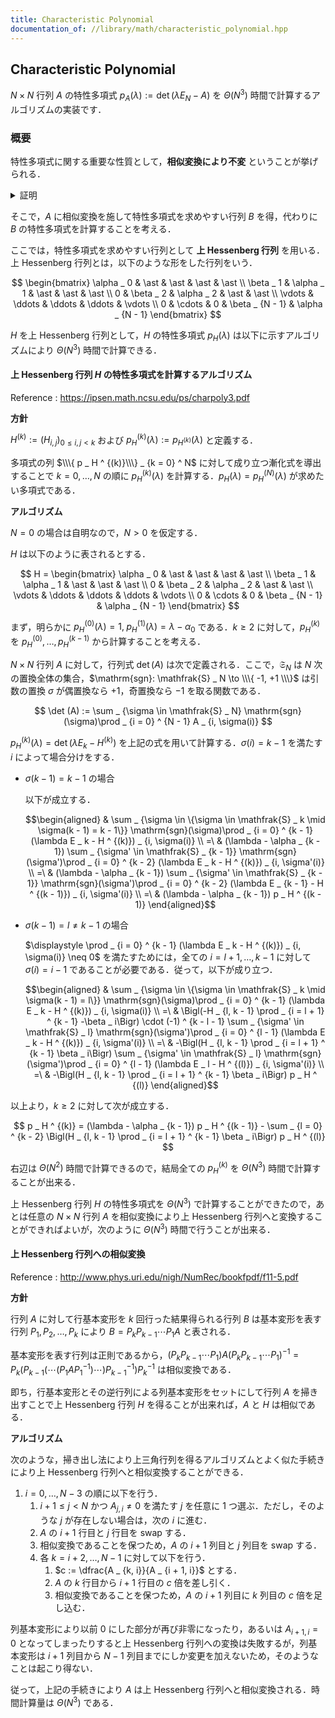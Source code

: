 ```yaml
---
title: Characteristic Polynomial
documentation_of: //library/math/characteristic_polynomial.hpp
---
```


## Characteristic Polynomial

$N\times N$ 行列 $A$ の特性多項式 $p_A(\lambda) := \det(\lambda E _ N - A)$ を $\Theta(N ^ 3)$ 時間で計算するアルゴリズムの実装です．

### 概要

特性多項式に関する重要な性質として，__相似変換により不変__ ということが挙げられる．

<details>
<summary>証明</summary>

$N\times N$ 行列 $A$ と正則な $N\times N$ 行列 $P$ を任意に取る．任意の $\lambda$ に対して $\det(\lambda E _ N - A) = \det(\lambda E_N - P ^ {-1} A P)$ を示せばよいが，これは次のようにして示される．

$$\begin{aligned}
\det(\lambda E _ N - A)
&= \det(\lambda E_N - A) \det(E _ N) \\
&= \det(\lambda E_N - A) \det(P ^ {-1} P) \\
&= \det(P ^ {-1}) \det(\lambda E_N - A) \det(P) \\
&= \det(P ^ {-1} (\lambda E_N - A) P) \\
&= \det(\lambda E_N - P ^ {-1} A P) \\
\end{aligned}$$

</details>

そこで，$A$ に相似変換を施して特性多項式を求めやすい行列 $B$ を得，代わりに $B$ の特性多項式を計算することを考える．

ここでは，特性多項式を求めやすい行列として __上 Hessenberg 行列__ を用いる．上 Hessenberg 行列とは，以下のような形をした行列をいう．

$$
\begin{bmatrix}
\alpha _ 0 & \ast & \ast & \ast & \ast \\
\beta _ 1  & \alpha _ 1 & \ast & \ast & \ast \\
0 & \beta _ 2 & \alpha _ 2 & \ast & \ast \\
\vdots & \ddots & \ddots & \ddots & \vdots \\
0 & \cdots & 0 & \beta _ {N - 1} & \alpha _ {N - 1}
\end{bmatrix}
$$

$H$ を上 Hessenberg 行列として，$H$ の特性多項式 $p _ H(\lambda)$ は以下に示すアルゴリズムにより $\Theta(N ^ 3)$ 時間で計算できる．

#### 上 Hessenberg 行列 $H$ の特性多項式を計算するアルゴリズム

Reference : https://ipsen.math.ncsu.edu/ps/charpoly3.pdf

__方針__

$H ^ {(k)} := (H _ {i, j}) _ {0 \leq i, j \lt k}$ および $p _ H ^ {(k)} (\lambda) := p _ {H ^ {(k)} }(\lambda)$ と定義する．

多項式の列 $\\\{ p _ H ^ {(k)}\\\} _ {k = 0} ^ N$ に対して成り立つ漸化式を導出することで $k = 0, \ldots, N$ の順に $p _ H ^ {(k)} (\lambda)$ を計算する．$p _ H(\lambda) = p _ H ^ {(N)} (\lambda)$ が求めたい多項式である．

__アルゴリズム__

$N = 0$ の場合は自明なので，$N \gt 0$ を仮定する．

$H$ は以下のように表されるとする．

$$
H =
\begin{bmatrix}
\alpha _ 0 & \ast & \ast & \ast & \ast \\
\beta _ 1  & \alpha _ 1 & \ast & \ast & \ast \\
0 & \beta _ 2 & \alpha _ 2 & \ast & \ast \\
\vdots & \ddots & \ddots & \ddots & \vdots \\
0 & \cdots & 0 & \beta _ {N - 1} & \alpha _ {N - 1}
\end{bmatrix}
$$

まず，明らかに $p _ H ^ {(0)} (\lambda) = 1, \; p _ H ^ {(1)} (\lambda) = \lambda - \alpha _ 0$ である．$k \geq 2$ に対して，$p _ H ^ {(k)}$ を $p _ H ^ {(0)}, \ldots, p _ H ^ {(k - 1)}$ から計算することを考える．

$N\times N$ 行列 $A$ に対して，行列式 $\det(A)$ は次で定義される．ここで，$\mathfrak{S} _ N$ は $N$ 次の置換全体の集合，$\mathrm{sgn}: \mathfrak{S} _ N \to \\\{ -1, +1 \\\}$ は引数の置換 $\sigma$ が偶置換なら $+1$，奇置換なら $-1$ を取る関数である．

$$
\det (A) := \sum _ {\sigma \in \mathfrak{S} _ N} \mathrm{sgn}(\sigma)\prod _ {i = 0} ^ {N - 1} A _ {i, \sigma(i)}
$$

$p _ H ^ {(k)} (\lambda) = \det (\lambda E _ k - H ^ {(k)})$ を上記の式を用いて計算する．$\sigma (i) = k - 1$ を満たす $i$ によって場合分けをする．

- $\sigma(k - 1) = k - 1$ の場合

  以下が成立する．

  $$\begin{aligned}
  & \sum _ {\sigma \in \{\sigma \in \mathfrak{S} _ k \mid \sigma(k - 1) = k - 1\}} \mathrm{sgn}(\sigma)\prod _ {i = 0} ^ {k - 1} (\lambda E _ k - H ^ {(k)}) _ {i, \sigma(i)} \\
  =\ & (\lambda - \alpha _ {k - 1}) \sum _ {\sigma' \in \mathfrak{S} _ {k - 1}} \mathrm{sgn}(\sigma')\prod _ {i = 0} ^ {k - 2} (\lambda E _ k - H ^ {(k)}) _ {i, \sigma'(i)} \\
  =\ & (\lambda - \alpha _ {k - 1}) \sum _ {\sigma' \in \mathfrak{S} _ {k - 1}} \mathrm{sgn}(\sigma')\prod _ {i = 0} ^ {k - 2} (\lambda E _ {k - 1} - H ^ {(k - 1)}) _ {i, \sigma'(i)} \\
  =\ & (\lambda - \alpha _ {k - 1}) p _ H ^ {(k - 1)}
  \end{aligned}$$

- $\sigma(k - 1) = l \neq k - 1$ の場合

  $\displaystyle \prod _ {i = 0} ^ {k - 1} (\lambda E _ k - H ^ {(k)}) _ {i, \sigma(i)} \neq 0$ を満たすためには，全ての $i = l + 1, \ldots, k - 1$ に対して $\sigma(i) = i - 1$ であることが必要である．従って，以下が成り立つ．

  $$\begin{aligned}
  & \sum _ {\sigma \in \{\sigma \in \mathfrak{S} _ k \mid \sigma(k - 1) = l\}} \mathrm{sgn}(\sigma)\prod _ {i = 0} ^ {k - 1} (\lambda E _ k - H ^ {(k)}) _ {i, \sigma(i)} \\
  =\ & \Bigl(-H _ {l, k - 1} \prod _ {i = l + 1} ^ {k - 1} -\beta _ i\Bigr) \cdot (-1) ^ {k - l - 1} \sum _ {\sigma' \in \mathfrak{S} _ l} \mathrm{sgn}(\sigma')\prod _ {i = 0} ^ {l - 1} (\lambda E _ k - H ^ {(k)}) _ {i, \sigma'(i)} \\
  =\ & -\Bigl(H _ {l, k - 1} \prod _ {i = l + 1} ^ {k - 1} \beta _ i\Bigr) \sum _ {\sigma' \in \mathfrak{S} _ l} \mathrm{sgn}(\sigma')\prod _ {i = 0} ^ {l - 1} (\lambda E _ l - H ^ {(l)}) _ {i, \sigma'(i)} \\
  =\ & -\Bigl(H _ {l, k - 1} \prod _ {i = l + 1} ^ {k - 1} \beta _ i\Bigr) p _ H ^ {(l)}
  \end{aligned}$$

以上より，$k\geq 2$ に対して次が成立する．

$$
p _ H ^ {(k)} = (\lambda - \alpha _ {k - 1}) p _ H ^ {(k - 1)} - \sum _ {l = 0} ^ {k - 2} \Bigl(H _ {l, k - 1} \prod _ {i = l + 1} ^ {k - 1} \beta _ i\Bigr) p _ H ^ {(l)}
$$

右辺は $\Theta(N ^ 2)$ 時間で計算できるので，結局全ての $p _ H ^ {(k)}$ を $\Theta(N ^ 3)$ 時間で計算することが出来る．

上 Hessenberg 行列 $H$ の特性多項式を $\Theta(N ^ 3)$ で計算することができたので，あとは任意の $N \times N$ 行列 $A$ を相似変換により上 Hessenberg 行列へと変換することができればよいが，次のように $\Theta(N ^ 3)$ 時間で行うことが出来る．

#### 上 Hessenberg 行列への相似変換

Reference : http://www.phys.uri.edu/nigh/NumRec/bookfpdf/f11-5.pdf

__方針__

行列 $A$ に対して行基本変形を $k$ 回行った結果得られる行列 $B$ は基本変形を表す行列 $P _ 1, P_ 2, \ldots, P _ k$ により $B = P _ k P _ {k - 1} \cdots P _ 1 A$ と表される．

基本変形を表す行列は正則であるから，$(P _ k P _ {k - 1} \cdots P _ 1) A (P _ k P _ {k - 1} \cdots P _ 1) ^ {-1} = P _ k (P _ {k - 1} (\cdots (P _ 1 A P _ 1 ^ {-1}) \cdots) P _ {k - 1} ^ {-1}) P _ k ^ {-1}$ は相似変換である．

即ち，行基本変形とその逆行列による列基本変形をセットにして行列 $A$ を掃き出すことで上 Hessenberg 行列 $H$ を得ることが出来れば，$A$ と $H$ は相似である．

__アルゴリズム__

次のような，掃き出し法により上三角行列を得るアルゴリズムとよく似た手続きにより上 Hessenberg 行列へと相似変換することができる．

1. $i = 0, \ldots, N - 3$ の順に以下を行う．
   1. $i + 1\leq j \lt N$ かつ $A _ {j, i} \neq 0$ を満たす $j$ を任意に $1$ つ選ぶ．ただし，そのような $j$ が存在しない場合は，次の $i$ に進む．
   2. $A$ の $i + 1$ 行目と $j$ 行目を swap する．
   3. 相似変換であることを保つため，$A$ の $i + 1$ 列目と $j$ 列目を swap する．
   4. 各 $k = i + 2, \ldots, N - 1$ に対して以下を行う．
      1. $c := \dfrac{A _ {k, i}}{A _ {i + 1, i}}$ とする．
      2. $A$ の $k$ 行目から $i + 1$ 行目の $c$ 倍を差し引く．
      3. 相似変換であることを保つため，$A$ の $i + 1$ 列目に $k$ 列目の $c$ 倍を足し込む．

列基本変形により以前 $0$ にした部分が再び非零になったり，あるいは $A _ {i + 1, i} = 0$ となってしまったりすると上 Hessenberg 行列への変換は失敗するが，列基本変形は $i + 1$ 列目から $N - 1$ 列目までにしか変更を加えないため，そのようなことは起こり得ない．

従って，上記の手続きにより $A$ は上 Hessenberg 行列へと相似変換される．時間計算量は $\Theta(N ^ 3)$ である．